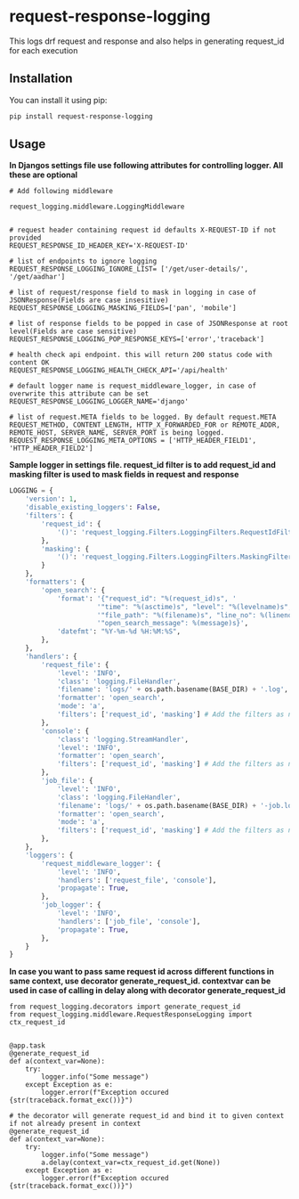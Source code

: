 # request-response-logging

This logs drf request and response and also helps in generating request_id for each execution

## Installation

You can install it using pip:

```bash
pip install request-response-logging
```

## Usage
**In Djangos settings file use following attributes for controlling logger. All these are optional**


```
# Add following middleware

request_logging.middleware.LoggingMiddleware


# request header containing request id defaults X-REQUEST-ID if not provided
REQUEST_RESPONSE_ID_HEADER_KEY='X-REQUEST-ID'

# list of endpoints to ignore logging
REQUEST_RESPONSE_LOGGING_IGNORE_LIST= ['/get/user-details/', '/get/aadhar']

# list of request/response field to mask in logging in case of JSONResponse(Fields are case insesitive)
REQUEST_RESPONSE_LOGGING_MASKING_FIELDS=['pan', 'mobile']

# list of response fields to be popped in case of JSONResponse at root level(Fields are case sensitive)
REQUEST_RESPONSE_LOGGING_POP_RESPONSE_KEYS=['error','traceback']

# health check api endpoint. this will return 200 status code with content OK
REQUEST_RESPONSE_LOGGING_HEALTH_CHECK_API='/api/health'

# default logger name is request_middleware_logger, in case of overwrite this attribute can be set
REQUEST_RESPONSE_LOGGING_LOGGER_NAME='django'

# list of request.META fields to be logged. By default request.META REQUEST_METHOD, CONTENT_LENGTH, HTTP_X_FORWARDED_FOR or REMOTE_ADDR, REMOTE_HOST, SERVER_NAME, SERVER_PORT is being logged.
REQUEST_RESPONSE_LOGGING_META_OPTIONS = ['HTTP_HEADER_FIELD1', 'HTTP_HEADER_FIELD2']

```

**Sample logger in settings file. request_id filter is to add request_id and masking filter is used to mask fields in request and response**
```python
LOGGING = {
    'version': 1,
    'disable_existing_loggers': False,
    'filters': {
        'request_id': {
            '()': 'request_logging.Filters.LoggingFilters.RequestIdFilter'
        },
        'masking': {
            '()': 'request_logging.Filters.LoggingFilters.MaskingFilter'
        }
    },
    'formatters': {
        'open_search': {
            'format': '{"request_id": "%(request_id)s", '
                      '"time": "%(asctime)s", "level": "%(levelname)s", '
                      '"file_path": "%(filename)s", "line_no": %(lineno)s, '
                      '"open_search_message": %(message)s}',
            'datefmt': "%Y-%m-%d %H:%M:%S",
        },
    },
    'handlers': {
        'request_file': {
            'level': 'INFO',
            'class': 'logging.FileHandler',
            'filename': 'logs/' + os.path.basename(BASE_DIR) + '.log',
            'formatter': 'open_search',
            'mode': 'a',
            'filters': ['request_id', 'masking'] # Add the filters as needed
        },
        'console': {
            'class': 'logging.StreamHandler',
            'level': 'INFO',
            'formatter': 'open_search',
            'filters': ['request_id', 'masking'] # Add the filters as needed
        },
        'job_file': {
            'level': 'INFO',
            'class': 'logging.FileHandler',
            'filename': 'logs/' + os.path.basename(BASE_DIR) + '-job.log',
            'formatter': 'open_search',
            'mode': 'a',
            'filters': ['request_id', 'masking'] # Add the filters as needed
        },
    },
    'loggers': {
        'request_middleware_logger': {
            'level': 'INFO',
            'handlers': ['request_file', 'console'],
            'propagate': True,
        },
        'job_logger': {
            'level': 'INFO',
            'handlers': ['job_file', 'console'],
            'propagate': True,
        },
    }
}

```

**In case you want to pass same request id across different functions in same context, use decorator generate_request_id. contextvar can be used in case of calling in delay along with decorator generate_request_id**
```
from request_logging.decorators import generate_request_id
from request_logging.middleware.RequestResponseLogging import ctx_request_id


@app.task
@generate_request_id
def a(context_var=None):
    try:
        logger.info("Some message")
    except Exception as e:
        logger.error(f"Exception occured {str(traceback.format_exc())}")

# the decorator will generate request_id and bind it to given context if not already present in context
@generate_request_id
def a(context_var=None):
    try:
        logger.info("Some message")
        a.delay(context_var=ctx_request_id.get(None))
    except Exception as e:
        logger.error(f"Exception occured {str(traceback.format_exc())}")
        
        
        


```
